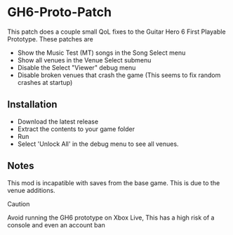 # GH6-Proto-Patch
This patch does a couple small QoL fixes to the Guitar Hero 6 First Playable Prototype. These patches are
- Show the Music Test (MT) songs in the Song Select menu
- Show all venues in the Venue Select submenu
- Disable the Select "Viewer" debug menu
- Disable broken venues that crash the game (This seems to fix random crashes at startup)

## Installation
- Download the latest release
- Extract the contents to your game folder
- Run
- Select 'Unlock All' in the debug menu to see all venues.

## Notes
This mod is incapatible with saves from the base game. This is due to the venue additions.
> [!CAUTION]
> Avoid running the GH6 prototype on Xbox Live, This has a high risk of a console and even an account ban
